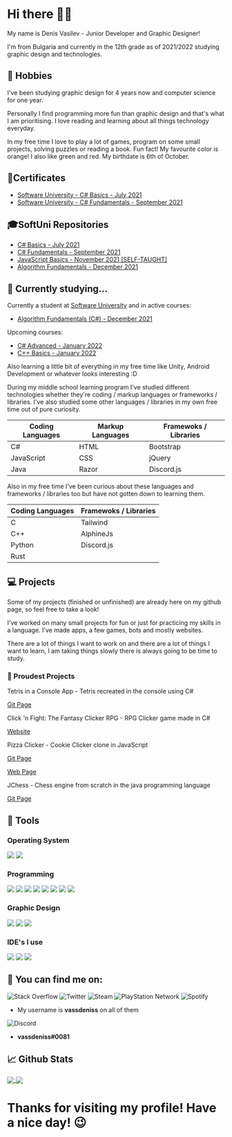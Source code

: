 # Hi there 👋😃
My name is Denis Vasilev - Junior Developer and Graphic Designer! 

I'm from Bulgaria and currently in the 12th grade as of 2021/2022 studying graphic design and technologies. 

## 📗 Hobbies 
I've been studying graphic design for 4 years now and computer science for one year. 

Personally I find programming more fun than graphic design and that's what I am prioritising. I love reading and learning about all things technology everyday. 

In my free time I love to play a lot of games, program on some small projects, solving puzzles or reading a book. Fun fact! My favourite color is orange! I also like green and red. My birthdate is 6th of October.

## 📑Certificates 
* [Software University - C# Basics - July 2021](https://softuni.bg/certificates/details/112260/58fd4d38)
* [Software University - C# Fundamentals - September 2021](https://softuni.bg/certificates/details/119944/4c692338)

## 🎓SoftUni Repositories
* [C# Basics - July 2021](https://github.com/vassdeniss/softuni-programming-basics-cs-july-solutions)
* [C# Fundamentals - September 2021](https://github.com/vassdeniss/softuni-programming-fundamentals-cs-september-solutions)
* [JavaScript Basics - November 2021 [SELF-TAUGHT]](https://github.com/vassdeniss/softuni-programming-basics-js-november-2021-solutions)
* [Algorithm Fundamentals - December 2021](https://github.com/vassdeniss/softuni-algorithm-fundamentals-cs-december-2021-solutions)

## 🌱 Currently studying...
Currently a student at [Software University](https://softuni.bg/) and in active courses:
* [Algorithm Fundamentals (C#) - December 2021](https://softuni.bg/trainings/3637/algorithms-fundamentals-with-c-sharp-december-2021)

Upcoming courses:
* [C# Advanced - January 2022](https://softuni.bg/trainings/3584/csharp-advanced-january-2022) 
* [C++ Basics - January 2022](https://softuni.bg/trainings/3654/programming-basics-with-cpp-january-2022)

Also learning a little bit of everything in my free time like Unity, Android Development or whatever looks interesting :D

During my middle school learning program I've studied different technologies whether they're coding / markup languages or frameworks / libraries.
I've also studied some other languages / libraries in my own free time out of pure curiosity.

| Coding Languages | Markup Languages | Framewoks / Libraries |
|------------------|------------------|-----------------------|
| C#               | HTML             | Bootstrap             |
| JavaScript       | CSS              | jQuery                |
| Java             | Razor            | Discord.js            |

Also in my free time I've been curious about these languages and frameworks / libraries too but have not gotten down to learning them.

| Coding Languages | Framewoks / Libraries |
|------------------|-----------------------|
| C                | Tailwind              |
| C++              | AlphineJs             |
| Python           | Discord.js            |
| Rust             |                       |

## 💻 Projects 
Some of my projects (finished or unfinished) are already here on my github page, so feel free to take a look! 

I've worked on many small projects for fun or just for practicing my skills in a language. I've made apps, a few games, bots and mostly websites.

There are a lot of things I want to work on and there are a lot of things I want to learn, I am taking things slowly there is always going to be time to study. 

### 🥇 Proudest Projects
Tetris in a Console App - Tetris recreated in the console using C#

[Git Page](https://github.com/vassdeniss/tetris-game-cs-console-app)

Click 'n Fight: The Fantasy Clicker RPG - RPG Clicker game made in C#

[Website](https://vassdeniss.github.io/clicknfight/)

Pizza Clicker - Cookie Clicker clone in JavaScript

[Git Page](https://github.com/vassdeniss/pizzaclicker)

[Web Page](https://vassdeniss.github.io/pizzaclicker/)

JChess - Chess engine from scratch in the java programming language

[Git Page](https://github.com/vassdeniss/JavaChessGame)

## 🔧 Tools 
### Operating System
![](https://img.shields.io/static/v1?label=OS&message=Windows&color=orange&style=plastic&logo=Windows)
![](https://img.shields.io/static/v1?label=OS&message=MacOS&color=orange&style=plastic&logo=macOS)

### Programming
![](https://img.shields.io/static/v1?label=Code&message=CSharp&color=orange&style=plastic&logo=C-sharp)
![](https://img.shields.io/static/v1?label=Code&message=JavaScript&color=orange&style=plastic&logo=JavaScript)
![](https://img.shields.io/static/v1?label=Code&message=Java&color=orange&style=plastic&logo=Java)
![](https://img.shields.io/static/v1?label=Code&message=HTML&color=orange&style=plastic&logo=HTML5)
![](https://img.shields.io/static/v1?label=Code&message=CSS&color=orange&style=plastic&logo=CSS3)
![](https://img.shields.io/static/v1?label=Framework&message=Bootstrap&color=orange&style=plastic&logo=Bootstrap)
![](https://img.shields.io/static/v1?label=Library&message=jQuery&color=orange&style=plastic&logo=jQuery)
![](https://img.shields.io/static/v1?label=Library&message=Discord.js&color=orange&style=plastic&logo=Discord)

### Graphic Design
![](https://img.shields.io/static/v1?label=Program&message=Photosho&color=orange&style=plastic&logo=adobe-photoshop)
![](https://img.shields.io/static/v1?label=Program&message=Illustrator&color=orange&style=plastic&logo=adobe-illustrator)
![](https://img.shields.io/static/v1?label=Program&message=InDesign&color=orange&style=plastic&logo=adobe-inDesign)

### IDE's I use
![](https://img.shields.io/static/v1?label=IDE&message=Visual%20Studio&color=orange&style=plastic&logo=visual-studio)
![](https://img.shields.io/static/v1?label=IDE&message=Visual%20Studio%20Code&color=orange&style=plastic&logo=visual-studio-code)
![](https://img.shields.io/static/v1?label=IDE&message=IntelliJ%20IDEA&color=orange&style=plastic&logo=IntelliJ-IDEA)

## 📱 You can find me on: 
<img alt="Stack Overflow" src="https://img.shields.io/badge/-Stackoverflow-FE7A16?style=for-the-badge&logo=stack-overflow&logoColor=white"/>
<img alt="Twitter" src="https://img.shields.io/badge/Twitter-%231DA1F2.svg?&style=for-the-badge&logo=Twitter&logoColor=white"/>
<img alt="Steam" src="https://img.shields.io/badge/steam-%23000000.svg?&style=for-the-badge&logo=steam&logoColor=white"/>
<img alt="PlayStation Network" src="https://img.shields.io/badge/PSN-%230070D1.svg?&style=for-the-badge&logo=Playstation&logoColor=white"/>
<img alt="Spotify" src="https://img.shields.io/badge/Spotify-1ED760?style=for-the-badge&logo=spotify&logoColor=white" /> 

* My username is **vassdeniss** on all of them

<img alt="Discord" src="https://img.shields.io/badge/Discord-%237289DA.svg?&style=for-the-badge&logo=discord&logoColor=white"/>

* **vassdeniss#0081**

## 📈 Github Stats

<a href="https://github.com/vassdeniss/vassdeniss">
  <img align="center" src="https://github-readme-stats.vercel.app/api?username=vassdeniss&line_height=27&count_private=true&show_icons=true&theme=great-gatsby&include_all_commits=true" />
</a>
<a href="https://github.com/vassdeniss/vassdeniss">
  <img align="center" src="https://github-readme-stats.vercel.app/api/top-langs/?username=vassdeniss&theme=chartreuse-dark&langs_count=3&hide=scss,less" />
</a>

# Thanks for visiting my profile! Have a nice day! 😉

<!--
**vassdeniss/vassdeniss** is a ✨ _special_ ✨ repository because its `README.md` (this file) appears on your GitHub profile.

Here are some ideas to get you started:

- 🔭 I’m currently working on ...
- 🌱 I’m currently learning ...
- 👯 I’m looking to collaborate on ...
- 🤔 I’m looking for help with ...
- 💬 Ask me about ...
- 📫 How to reach me: ...
- 😄 Pronouns: ...
- ⚡ Fun fact: ...
-->
